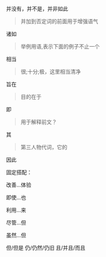 并没有，并不是，并非如此
>并加到否定词的前面用于增强语气

诸如
>举例用语,表示下面的例子不止一个

相当
>很;十分;极，这里相当清净

旨在
>目的在于

即
>用于解释前文？

其
>第三人物代词，它的

因此

固定搭配：

改善...体验

即使...也

利用...来

尽管...但

虽然...但

但/但是
仍/仍然/仍旧
且/并且/而且